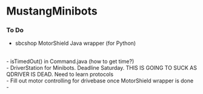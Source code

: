# MustangMinibots

### To Do

- sbcshop MotorShield Java wrapper (for Python)
</br>
- isTimedOut() in Command.java (how to get time?)
</br>
- DriverStation for Minibots. Deadline Saturday. THIS IS GOING TO SUCK AS QDRIVER IS DEAD.
Need to learn protocols
</br>
- Fill out motor controlling for drivebase once MotorShield wrapper is done
</br>
- 

